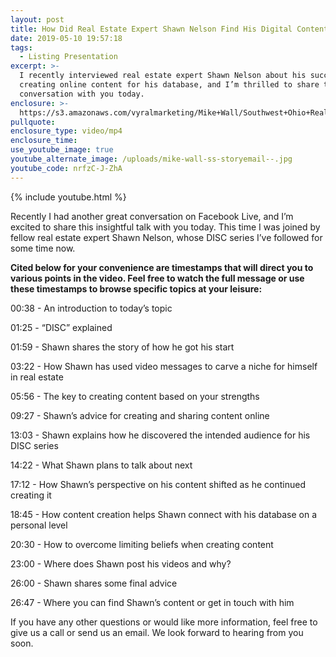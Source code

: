 ```yaml
---
layout: post
title: How Did Real Estate Expert Shawn Nelson Find His Digital Content Niche?
date: 2019-05-10 19:57:18
tags:
  - Listing Presentation
excerpt: >-
  I recently interviewed real estate expert Shawn Nelson about his success in
  creating online content for his database, and I’m thrilled to share this
  conversation with you today.
enclosure: >-
  https://s3.amazonaws.com/vyralmarketing/Mike+Wall/Southwest+Ohio+Real+Estate+Expert-+Real+Estate+Expert+Shawn+Nelson+Shares+His+Success+Story.mp4
pullquote:
enclosure_type: video/mp4
enclosure_time:
use_youtube_image: true
youtube_alternate_image: /uploads/mike-wall-ss-storyemail--.jpg
youtube_code: nrfzC-J-ZhA
---
```


{% include youtube.html %}

Recently I had another great conversation on Facebook Live, and I’m excited to share this insightful talk with you today. This time I was joined by fellow real estate expert Shawn Nelson, whose DISC series I’ve followed for some time now.

**Cited below for your convenience are timestamps that will direct you to various points in the video. Feel free to watch the full message or use these timestamps to browse specific topics at your leisure:&nbsp;**

00:38 - An introduction to today’s topic

01:25 - “DISC” explained

01:59 - Shawn shares the story of how he got his start

03:22 - How Shawn has used video messages to carve a niche for himself in real estate

05:56 - The key to creating content based on your strengths&nbsp;

09:27 - Shawn’s advice for creating and sharing content online

13:03 - Shawn explains how he discovered the intended audience for his DISC series

14:22 - What Shawn plans to talk about next

17:12 - How Shawn’s perspective on his content shifted as he continued creating it

18:45 - How content creation helps Shawn connect with his database on a personal level

20:30 - How to overcome limiting beliefs when creating content

23:00 - Where does Shawn post his videos and why?

26:00 - Shawn shares some final advice

26:47 - Where you can find Shawn’s content or get in touch with him

If you have any other questions or would like more information, feel free to give us a call or send us an email. We look forward to hearing from you soon.&nbsp;